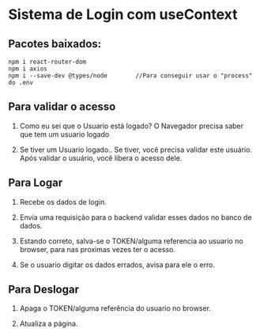 # Sistema de Login com useContext

## Pacotes baixados:
    npm i react-router-dom
    npm i axios
    npm i --save-dev @types/node        //Para conseguir usar o "process" do .env


## Para validar o acesso
1. Como eu sei que o Usuario está logado?
    O Navegador precisa saber que tem um usuario logado

2. Se tiver um Usuario logado..
    Se tiver, você precisa validar este usuário.
    Após validar o usuário, você libera o acesso dele.


## Para Logar
1. Recebe os dados de login.

2. Envia uma requisição para o backend validar esses dados no banco de dados.

3. Estando correto, salva-se o TOKEN/alguma referencia ao usuario no browser, para nas proximas vezes ter o acesso.

4. Se o usuario digitar os dados errados, avisa para ele o erro.


## Para Deslogar
1. Apaga o TOKEN/alguma referência do usuario no browser.

2. Atualiza a página.

